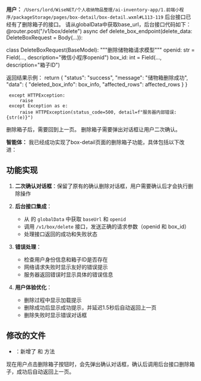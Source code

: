 **用户：** 
`/Users/lord/WiseNET/个人收纳物品整理/ai-inventory-app/1.前端小程序/packageStorage/pages/box-detail/box-detail.wxml#L113-119` 后台接口已经有了删除箱子的接口。 
 请从globalData中获取base_url，后台接口代码如下： 
 @router.post("/v1/box/delete") 
 async def delete_box_endpoint(delete_data: DeleteBoxRequest = Body(...)): 
 
 class DeleteBoxRequest(BaseModel): 
     """删除储物箱请求模型""" 
     openid: str = Field(..., description="微信小程序openid") 
     box_id: int = Field(..., description="箱子ID") 
 
 返回结果示例： 
         return { 
             "status": "success", 
             "message": "储物箱删除成功", 
             "data": { 
                 "deleted_box_info": box_info, 
                 "affected_rows": affected_rows 
             } 
         } 
         
     except HTTPException: 
         raise 
     except Exception as e: 
         raise HTTPException(status_code=500, detail=f"服务器内部错误: {str(e)}") 
 
 删除箱子后，需要回到上一页。 
 删除箱子需要弹出对话框让用户二次确认。

**智能体：** 
我已经成功实现了box-detail页面的删除箱子功能，具体包括以下改进：

## 功能实现

1. **二次确认对话框**：保留了原有的确认删除对话框，用户需要确认后才会执行删除操作

2. **后台接口集成**：
   - 从 <mcfile name="app.js" path="/Users/lord/WiseNET/个人收纳物品整理/ai-inventory-app/1.前端小程序/app.js"></mcfile> 的 `globalData` 中获取 `baseUrl` 和 `openid`
   - 调用 `/v1/box/delete` 接口，发送正确的请求参数（openid 和 box_id）
   - 处理接口返回的成功和失败状态

3. **错误处理**：
   - 检查用户身份信息和箱子ID是否存在
   - 网络请求失败时显示友好的错误提示
   - 服务器返回错误时显示具体的错误信息

4. **用户体验优化**：
   - 删除过程中显示加载提示
   - 删除成功后显示成功提示，并延迟1.5秒后自动返回上一页
   - 删除失败时显示错误对话框

## 修改的文件

- <mcfile name="box-detail.js" path="/Users/lord/WiseNET/个人收纳物品整理/ai-inventory-app/1.前端小程序/packageStorage/pages/box-detail/box-detail.js"></mcfile>：新增了 <mcsymbol name="deleteBoxFromServer" filename="box-detail.js" path="/Users/lord/WiseNET/个人收纳物品整理/ai-inventory-app/1.前端小程序/packageStorage/pages/box-detail/box-detail.js" startline="335" type="function"></mcsymbol> 和 <mcsymbol name="requestDeleteBox" filename="box-detail.js" path="/Users/lord/WiseNET/个人收纳物品整理/ai-inventory-app/1.前端小程序/packageStorage/pages/box-detail/box-detail.js" startline="389" type="function"></mcsymbol> 方法

现在用户点击删除箱子按钮时，会先弹出确认对话框，确认后调用后台接口删除箱子，成功后自动返回上一页。